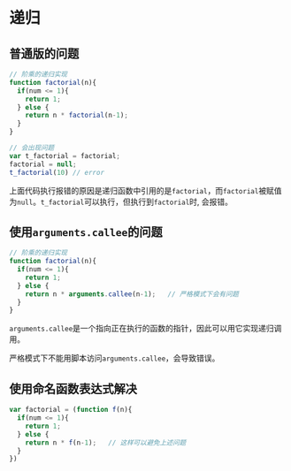 # 递归
## 普通版的问题
```js
// 阶乘的递归实现
function factorial(n){
  if(num <= 1){
    return 1;
  } else {
    return n * factorial(n-1);
  }
}

// 会出现问题
var t_factorial = factorial;
factorial = null;
t_factorial(10) // error
```

上面代码执行报错的原因是递归函数中引用的是`factorial`，而`factorial`被赋值为`null`。`t_factorial`可以执行，但执行到`factorial`时, 会报错。

## 使用`arguments.callee`的问题
```js
// 阶乘的递归实现
function factorial(n){
  if(num <= 1){
    return 1;
  } else {
    return n * arguments.callee(n-1);   // 严格模式下会有问题
  }
}
```

`arguments.callee`是一个指向正在执行的函数的指针，因此可以用它实现递归调用。

严格模式下不能用脚本访问`arguments.callee`，会导致错误。

## 使用命名函数表达式解决
```js
var factorial = (function f(n){
  if(num <= 1){
    return 1;
  } else {
    return n * f(n-1);   // 这样可以避免上述问题
  }
})
```